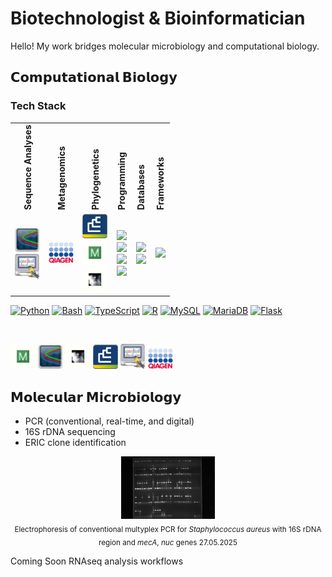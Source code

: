 # Biotechnologist & Bioinformatician
Hello! My work bridges molecular microbiology and computational biology.

## **𝗖𝗼𝗺𝗽𝘂𝘁𝗮𝘁𝗶𝗼𝗻𝗮𝗹 𝗕𝗶𝗼𝗹𝗼𝗴𝘆**

### Tech Stack

<table>
  <tr>
    <th style="writing-mode: vertical-rl; transform: rotate(180deg); text-align: left;">Sequence Analyses</th>
    <th style="writing-mode: vertical-rl; transform: rotate(180deg); text-align: left;">Metagenomics</th>
    <th style="writing-mode: vertical-rl; transform: rotate(180deg); text-align: left;">Phylogenetics</th>
    <th style="writing-mode: vertical-rl; transform: rotate(180deg); text-align: left;">Programming</th>
    <th style="writing-mode: vertical-rl; transform: rotate(180deg); text-align: left;">Databases</th>
    <th style="writing-mode: vertical-rl; transform: rotate(180deg); text-align: left;">Frameworks</th>
  </tr>
  <tr>
    <td align="center">
      <a href="https://technelysium.com.au/wp/chromas/">
        <img src="Chromas.jpg" alt="Chromas" width="40"/>
      </a><br>
      <a href="https://digitalworldbiology.com/FinchTV">
        <img src="FinchTV.jpg" alt="FinchTV" width="40"/>
      </a>
    </td>
    <td align="center">
      <a href="https://www.qiagen.com/us/resources/resourcedetail?id=def90e09-0c22-4dad-ba8d-820fedb5ec0d&lang=en">
        <img src="Qiacuity.jpg" alt="Qiacuity" width="40"/>
      </a>
    </td>
    <td align="center">
      <a href="https://www.bockytech.com.tw/PDF-File/bn_brochure.pdf">
        <img src="Bionumerics.jpg" alt="BIONUMERICS" width="40"/>
      </a><br>
      <a href="https://www.megasoftware.net/">
        <img src="Mega.jpg" alt="MEGA" width="40"/>
      </a><br>
      <a href="http://tree.bio.ed.ac.uk/software/Figtree/">
        <img src="Figtree.jpg" alt="FigTree" width="40"/>
      </a>
    </td>
    <td align="center">
      <a href="https://www.python.org/">
        <img src="https://cdn.jsdelivr.net/gh/devicons/devicon/icons/python/python-original.svg" width="40" />
      </a><br>
      <a href="https://www.gnu.org/software/bash/">
        <img src="https://cdn.jsdelivr.net/gh/devicons/devicon/icons/bash/bash-original.svg" width="40" />
      </a><br>
      <a href="https://www.typescriptlang.org/">
        <img src="https://cdn.jsdelivr.net/gh/devicons/devicon/icons/typescript/typescript-original.svg" width="40" />
      </a><br>
      <a href="https://www.r-project.org/">
        <img src="https://cdn.jsdelivr.net/gh/devicons/devicon/icons/r/r-original.svg" width="40" />
      </a>
    </td>
    <td align="center">
      <a href="https://www.mysql.com/">
        <img src="https://cdn.jsdelivr.net/gh/devicons/devicon/icons/mysql/mysql-original.svg" width="40" />
      </a><br>
      <a href="https://mariadb.org/">
        <img src="https://cdn.jsdelivr.net/gh/devicons/devicon/icons/mariadb/mariadb-original.svg" width="40" />
      </a>
    </td>
    <td align="center">
      <a href="https://flask.palletsprojects.com/">
        <img src="https://cdn.jsdelivr.net/gh/devicons/devicon/icons/flask/flask-original.svg" width="40" />
      </a>
    </td>
  </tr>
</table>


[<img src="https://cdn.jsdelivr.net/gh/devicons/devicon/icons/python/python-original.svg" alt="Python" width="40"/>](https://www.python.org/)
[<img src="https://cdn.jsdelivr.net/gh/devicons/devicon/icons/bash/bash-original.svg" alt="Bash" width="40"/>](https://www.gnu.org/software/bash/)
[<img src="https://cdn.jsdelivr.net/gh/devicons/devicon/icons/typescript/typescript-original.svg" alt="TypeScript" width="40"/>](https://www.typescriptlang.org/)
[<img src="https://cdn.jsdelivr.net/gh/devicons/devicon/icons/r/r-original.svg" alt="R" width="40"/>](https://www.r-project.org/)
[<img src="https://cdn.jsdelivr.net/gh/devicons/devicon/icons/mysql/mysql-original.svg" alt="MySQL" width="40"/>](https://www.mysql.com/)
[<img src="https://cdn.jsdelivr.net/gh/devicons/devicon/icons/mariadb/mariadb-original.svg" alt="MariaDB" width="40"/>](https://mariadb.org/)
[<img src="https://cdn.jsdelivr.net/gh/devicons/devicon/icons/flask/flask-original.svg" alt="Flask" width="40"/>](https://flask.palletsprojects.com/)


</br>

[<img src="Mega.jpg" alt="MEGA" width="40"/>](https://www.megasoftware.net/)
[<img src="Chromas.jpg" alt="Chromas" width="40"/>](https://technelysium.com.au/wp/chromas/)
[<img src="Figtree.jpg" alt="FigTree" width="40"/>](http://tree.bio.ed.ac.uk/software/Figtree/)
[<img src="Bionumerics.jpg" alt="BIONUMERICS" width="40"/>](https://www.bockytech.com.tw/PDF-File/bn_brochure.pdf)
[<img src="FinchTV.jpg" alt="FinchTV" width="40"/>](https://digitalworldbiology.com/FinchTV)
[<img src="Qiacuity.jpg" alt="Qiacuity Software Suite" width="40"/>](https://www.qiagen.com/us/resources/resourcedetail?id=def90e09-0c22-4dad-ba8d-820fedb5ec0d&lang=en)


## **𝗠𝗼𝗹𝗲𝗰𝘂𝗹𝗮𝗿 𝗠𝗶𝗰𝗿𝗼𝗯𝗶𝗼𝗹𝗼𝗴𝘆**
  - PCR (conventional, real-time, and digital)
  - 16S rDNA sequencing
  - ERIC clone identification
   
<p align="center">
  <img src="TRIPLEX POBÓR X 3 PŁYTKA 27.05.2025.jpg" alt="TRIPLEX PCR with 16S rDNA region and <i>mecA</i>, <i>nuc</i> genes  27.05.2025" width="150"/><br/>
  <sub>Electrophoresis of conventional multyplex PCR for <i>Staphylococcus aureus</i> with 16S rDNA region and <i>mecA</i>, <i>nuc</i> genes  27.05.2025</sub>
</p>

<h>Coming Soon</h>
RNAseq analysis workflows
